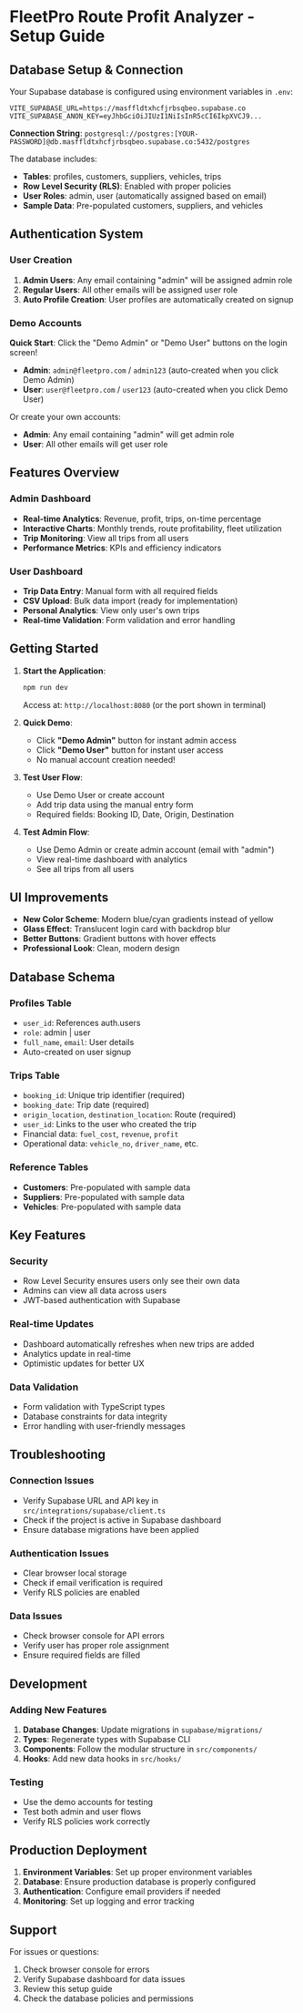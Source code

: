 # FleetPro Route Profit Analyzer - Setup Guide

## Database Setup & Connection

Your Supabase database is configured using environment variables in `.env`:
```
VITE_SUPABASE_URL=https://masffldtxhcfjrbsqbeo.supabase.co
VITE_SUPABASE_ANON_KEY=eyJhbGciOiJIUzI1NiIsInR5cCI6IkpXVCJ9...
```

**Connection String**: `postgresql://postgres:[YOUR-PASSWORD]@db.masffldtxhcfjrbsqbeo.supabase.co:5432/postgres`

The database includes:
- **Tables**: profiles, customers, suppliers, vehicles, trips
- **Row Level Security (RLS)**: Enabled with proper policies
- **User Roles**: admin, user (automatically assigned based on email)
- **Sample Data**: Pre-populated customers, suppliers, and vehicles

## Authentication System

### User Creation
1. **Admin Users**: Any email containing "admin" will be assigned admin role
2. **Regular Users**: All other emails will be assigned user role
3. **Auto Profile Creation**: User profiles are automatically created on signup

### Demo Accounts
**Quick Start**: Click the "Demo Admin" or "Demo User" buttons on the login screen!
- **Admin**: `admin@fleetpro.com` / `admin123` (auto-created when you click Demo Admin)
- **User**: `user@fleetpro.com` / `user123` (auto-created when you click Demo User)

Or create your own accounts:
- **Admin**: Any email containing "admin" will get admin role
- **User**: All other emails will get user role

## Features Overview

### Admin Dashboard
- **Real-time Analytics**: Revenue, profit, trips, on-time percentage
- **Interactive Charts**: Monthly trends, route profitability, fleet utilization
- **Trip Monitoring**: View all trips from all users
- **Performance Metrics**: KPIs and efficiency indicators

### User Dashboard
- **Trip Data Entry**: Manual form with all required fields
- **CSV Upload**: Bulk data import (ready for implementation)
- **Personal Analytics**: View only user's own trips
- **Real-time Validation**: Form validation and error handling

## Getting Started

1. **Start the Application**:
   ```bash
   npm run dev
   ```
   Access at: `http://localhost:8080` (or the port shown in terminal)

2. **Quick Demo**:
   - Click **"Demo Admin"** button for instant admin access
   - Click **"Demo User"** button for instant user access
   - No manual account creation needed!

3. **Test User Flow**:
   - Use Demo User or create account
   - Add trip data using the manual entry form
   - Required fields: Booking ID, Date, Origin, Destination

4. **Test Admin Flow**:
   - Use Demo Admin or create admin account (email with "admin")
   - View real-time dashboard with analytics
   - See all trips from all users

## UI Improvements
- **New Color Scheme**: Modern blue/cyan gradients instead of yellow
- **Glass Effect**: Translucent login card with backdrop blur
- **Better Buttons**: Gradient buttons with hover effects
- **Professional Look**: Clean, modern design

## Database Schema

### Profiles Table
- `user_id`: References auth.users
- `role`: admin | user
- `full_name`, `email`: User details
- Auto-created on user signup

### Trips Table
- `booking_id`: Unique trip identifier (required)
- `booking_date`: Trip date (required)
- `origin_location`, `destination_location`: Route (required)
- `user_id`: Links to the user who created the trip
- Financial data: `fuel_cost`, `revenue`, `profit`
- Operational data: `vehicle_no`, `driver_name`, etc.

### Reference Tables
- **Customers**: Pre-populated with sample data
- **Suppliers**: Pre-populated with sample data  
- **Vehicles**: Pre-populated with sample data

## Key Features

### Security
- Row Level Security ensures users only see their own data
- Admins can view all data across users
- JWT-based authentication with Supabase

### Real-time Updates
- Dashboard automatically refreshes when new trips are added
- Analytics update in real-time
- Optimistic updates for better UX

### Data Validation
- Form validation with TypeScript types
- Database constraints for data integrity
- Error handling with user-friendly messages

## Troubleshooting

### Connection Issues
- Verify Supabase URL and API key in `src/integrations/supabase/client.ts`
- Check if the project is active in Supabase dashboard
- Ensure database migrations have been applied

### Authentication Issues
- Clear browser local storage
- Check if email verification is required
- Verify RLS policies are enabled

### Data Issues
- Check browser console for API errors
- Verify user has proper role assignment
- Ensure required fields are filled

## Development

### Adding New Features
1. **Database Changes**: Update migrations in `supabase/migrations/`
2. **Types**: Regenerate types with Supabase CLI
3. **Components**: Follow the modular structure in `src/components/`
4. **Hooks**: Add new data hooks in `src/hooks/`

### Testing
- Use the demo accounts for testing
- Test both admin and user flows
- Verify RLS policies work correctly

## Production Deployment

1. **Environment Variables**: Set up proper environment variables
2. **Database**: Ensure production database is properly configured
3. **Authentication**: Configure email providers if needed
4. **Monitoring**: Set up logging and error tracking

## Support

For issues or questions:
1. Check browser console for errors
2. Verify Supabase dashboard for data issues
3. Review this setup guide
4. Check the database policies and permissions
